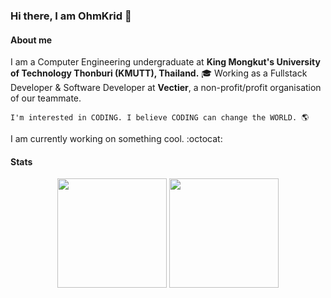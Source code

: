 ### Hi there, I am OhmKrid 🙏

#### About me
I am a Computer Engineering undergraduate at **King Mongkut's University of Technology Thonburi (KMUTT), Thailand.** 🎓
Working as a Fullstack Developer & Software Developer at **Vectier**, a non-profit/profit organisation of our teammate.

```
I'm interested in CODING. I believe CODING can change the WORLD. 🌎
```

I am currently working on something cool. :octocat:

#### Stats
<div align="center">
  <img height="175em" src="https://github-readme-stats.vercel.app/api?username=riflowth&show_icons=true&theme=dark&count_private=true" />
  <img height="175em" src="https://github-readme-stats.vercel.app/api/top-langs/?username=riflowth&layout=compact&theme=dark&langs_count=6" />
</div>
